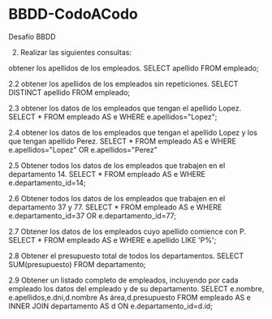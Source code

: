 # BBDD-CodoACodo
Desafío BBDD

2) Realizar las siguientes consultas:

obtener los apellidos de los empleados.
SELECT apellido FROM empleado;

2.2 obtener los apellidos de los empleados sin repeticiones.
SELECT DISTINCT apellido FROM empleado;

2.3 obtener los datos de los empleados que tengan el apellido Lopez.
SELECT * FROM empleado AS e WHERE e.apellidos="Lopez";

2.4 obtener los datos de los empleados que tengan el apellido Lopez y los que tengan apellido Perez.
SELECT * FROM empleado AS e WHERE e.apellidos="Lopez" OR e.apellidos="Perez"

2.5 Obtener todos los datos de los empleados que trabajen en el departamento 14.
SELECT * FROM empleado AS e WHERE e.departamento_id=14;

2.6 Obtener todos los datos de los empleados que trabajen en el departamento 37 y 77.
SELECT * FROM empleado AS e WHERE e.departamento_id=37 OR e.departamento_id=77;

2.7 Obtener los datos de los empleados cuyo apellido comience con P.
SELECT * FROM empleado AS e WHERE e.apellido LIKE 'P%';

2.8 Obtener el presupuesto total de todos los departamentos.
SELECT SUM(presupuesto) FROM departamento;

2.9 Obtener un listado completo de empleados, incluyendo por cada empleado los datos del empleado
y de su departamento.
SELECT e.nombre, e.apellidos,e.dni,d.nombre As área,d.presupuesto FROM empleado AS e INNER JOIN departamento AS d ON e.departamento_id=d.id;
